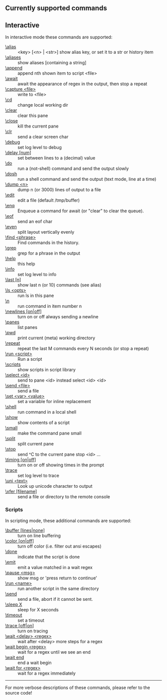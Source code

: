 <h2>Currently supported commands</h2>

<h2>Interactive</h2>

In interactive mode these commands are supported:

<dl>
<dt><a href="https://github.com/bduggan/tmeta/blob/master/lib/commander.pm6#L49">\alias</a></dt>
<dd>&lt;key&gt; [&lt;n&gt; | &lt;str&gt;] show alias key, or set it to a str or history item</dd>
<dt><a href="https://github.com/bduggan/tmeta/blob/master/lib/commander.pm6#L39">\aliases</a></dt>
<dd>show aliases [containing a string]</dd>
<dt><a href="https://github.com/bduggan/tmeta/blob/master/lib/commander.pm6#L14">\append</a></dt>
<dd>append nth shown item to script &lt;file&gt;</dd>
<dt><a href="https://github.com/bduggan/tmeta/blob/master/lib/commander/godot.pm6#L12">\await</a></dt>
<dd>await the appearance of regex in the output, then stop a repeat</dd>
<dt><a href="https://github.com/bduggan/tmeta/blob/master/lib/commands.pm6#L125">\capture &lt;file&gt;</a></dt>
<dd>write to &lt;file&gt;</dd>
<dt><a href="https://github.com/bduggan/tmeta/blob/master/lib/commands.pm6#L240">\cd</a></dt>
<dd>change local working dir</dd>
<dt><a href="https://github.com/bduggan/tmeta/blob/master/lib/commands.pm6#L307">\clear</a></dt>
<dd>clear this pane</dd>
<dt><a href="https://github.com/bduggan/tmeta/blob/master/lib/commands.pm6#L145">\close</a></dt>
<dd>kill the current pane</dd>
<dt><a href="https://github.com/bduggan/tmeta/blob/master/lib/commander/shellish.pm6#L36">\clr</a></dt>
<dd>send a clear screen char</dd>
<dt><a href="https://github.com/bduggan/tmeta/blob/master/lib/commands.pm6#L115">\debug</a></dt>
<dd>set log level to debug</dd>
<dt><a href="https://github.com/bduggan/tmeta/blob/master/lib/commands.pm6#L324">\delay [num]</a></dt>
<dd>set between lines to a (decimal) value</dd>
<dt><a href="https://github.com/bduggan/tmeta/blob/master/lib/commands.pm6#L256">\do</a></dt>
<dd>run a (not-shell) command and send the output slowly</dd>
<dt><a href="https://github.com/bduggan/tmeta/blob/master/lib/commands.pm6#L294">\dosh</a></dt>
<dd>run a shell command and send the output (text mode, line at a time)</dd>
<dt><a href="https://github.com/bduggan/tmeta/blob/master/lib/commands.pm6#L229">\dump &lt;n&gt;</a></dt>
<dd>dump n (or 3000) lines of output to a file</dd>
<dt><a href="https://github.com/bduggan/tmeta/blob/master/lib/commander.pm6#L32">\edit</a></dt>
<dd>edit a file (default /tmp/buffer)</dd>
<dt><a href="https://github.com/bduggan/tmeta/blob/master/lib/commander/godot.pm6#L42">\enq</a></dt>
<dd>Enqueue a command for await (or "clear" to clear the queue).</dd>
<dt><a href="https://github.com/bduggan/tmeta/blob/master/lib/commander/shellish.pm6#L31">\eof</a></dt>
<dd>send an eof char</dd>
<dt><a href="https://github.com/bduggan/tmeta/blob/master/lib/commands.pm6#L159">\even</a></dt>
<dd>split layout vertically evenly</dd>
<dt><a href="https://github.com/bduggan/tmeta/blob/master/lib/commands.pm6#L200">\find &lt;phrase&gt;</a></dt>
<dd>Find commands in the history.</dd>
<dt><a href="https://github.com/bduggan/tmeta/blob/master/lib/commander/shellish.pm6#L23">\grep</a></dt>
<dd>grep for a phrase in the output</dd>
<dt><a href="https://github.com/bduggan/tmeta/blob/master/lib/commands.pm6#L311">\help</a></dt>
<dd>this help</dd>
<dt><a href="https://github.com/bduggan/tmeta/blob/master/lib/commands.pm6#L120">\info</a></dt>
<dd>set log level to info</dd>
<dt><a href="https://github.com/bduggan/tmeta/blob/master/lib/commands.pm6#L219">\last [n]</a></dt>
<dd>show last n (or 10) commands (see alias)</dd>
<dt><a href="https://github.com/bduggan/tmeta/blob/master/lib/commands.pm6#L236">\ls &lt;opts&gt;</a></dt>
<dd>run ls in this pane</dd>
<dt><a href="https://github.com/bduggan/tmeta/blob/master/lib/commands.pm6#L245">\n</a></dt>
<dd>run command in item number n</dd>
<dt><a href="https://github.com/bduggan/tmeta/blob/master/lib/commands.pm6#L329">\newlines [on|off]</a></dt>
<dd>turn on or off always sending a newline</dd>
<dt><a href="https://github.com/bduggan/tmeta/blob/master/lib/commands.pm6#L167">\panes</a></dt>
<dd>list panes</dd>
<dt><a href="https://github.com/bduggan/tmeta/blob/master/lib/commander/shellish.pm6#L18">\pwd</a></dt>
<dd>print current (meta) working directory</dd>
<dt><a href="https://github.com/bduggan/tmeta/blob/master/lib/commander/godot.pm6#L50">\repeat</a></dt>
<dd>repeat the last M commands every N seconds (or stop a repeat)</dd>
<dt><a href="https://github.com/bduggan/tmeta/blob/master/lib/commands.pm6#L189">\run &lt;script&gt;</a></dt>
<dd>Run a script</dd>
<dt><a href="https://github.com/bduggan/tmeta/blob/master/lib/commander.pm6#L27">\scripts</a></dt>
<dd>show scripts in script library</dd>
<dt><a href="https://github.com/bduggan/tmeta/blob/master/lib/commands.pm6#L178">\select &lt;id&gt;</a></dt>
<dd>send to pane &lt;id&gt; instead select &lt;id&gt; &lt;id&gt;</dd>
<dt><a href="https://github.com/bduggan/tmeta/blob/master/lib/commands.pm6#L250">\send &lt;file&gt;</a></dt>
<dd>send a file</dd>
<dt><a href="https://github.com/bduggan/tmeta/blob/master/lib/commands.pm6#L87">\set &lt;var&gt; &lt;value&gt;</a></dt>
<dd>set a variable for inline replacement</dd>
<dt><a href="https://github.com/bduggan/tmeta/blob/master/lib/commander/shellish.pm6#L9">\shell</a></dt>
<dd>run command in a local shell</dd>
<dt><a href="https://github.com/bduggan/tmeta/blob/master/lib/commander.pm6#L19">\show</a></dt>
<dd>show contents of a script</dd>
<dt><a href="https://github.com/bduggan/tmeta/blob/master/lib/commands.pm6#L163">\small</a></dt>
<dd>make the command pane small</dd>
<dt><a href="https://github.com/bduggan/tmeta/blob/master/lib/commands.pm6#L153">\split</a></dt>
<dd>split current pane</dd>
<dt><a href="https://github.com/bduggan/tmeta/blob/master/lib/commands.pm6#L134">\stop</a></dt>
<dd>send ^C to the current pane stop &lt;id&gt; ...</dd>
<dt><a href="https://github.com/bduggan/tmeta/blob/master/lib/commands.pm6#L334">\timing [on|off]</a></dt>
<dd>turn on or off showing times in the prompt</dd>
<dt><a href="https://github.com/bduggan/tmeta/blob/master/lib/commands.pm6#L110">\trace</a></dt>
<dd>set log level to trace</dd>
<dt><a href="https://github.com/bduggan/tmeta/blob/master/lib/commands.pm6#L208">\uni &lt;text&gt;</a></dt>
<dd>Look up unicode character to output</dd>
<dt><a href="https://github.com/bduggan/tmeta/blob/master/lib/commands.pm6#L275">\xfer [filename]</a></dt>
<dd>send a file or directory to the remote console</dd>
</dl>
<h3>Scripts</h3>

In scripting mode, these additional commands are supported:

<dl>
<dt><a href="https://github.com/bduggan/tmeta/blob/master/lib/commands.pm6#L396">\buffer [lines|none]</a></dt>
<dd>turn on line buffering</dd>
<dt><a href="https://github.com/bduggan/tmeta/blob/master/lib/commands.pm6#L392">\color [on|off]</a></dt>
<dd>turn off color (i.e. filter out ansi escapes)</dd>
<dt><a href="https://github.com/bduggan/tmeta/blob/master/lib/commands.pm6#L445">\done</a></dt>
<dd>indicate that the script is done</dd>
<dt><a href="https://github.com/bduggan/tmeta/blob/master/lib/commands.pm6#L459">\emit</a></dt>
<dd>emit a value matched in a wait regex</dd>
<dt><a href="https://github.com/bduggan/tmeta/blob/master/lib/commands.pm6#L404">\pause &lt;msg&gt;</a></dt>
<dd>show msg or 'press return to continue'</dd>
<dt><a href="https://github.com/bduggan/tmeta/blob/master/lib/commands.pm6#L384">\run &lt;name&gt;</a></dt>
<dd>run another script in the same directory</dd>
<dt><a href="https://github.com/bduggan/tmeta/blob/master/lib/commands.pm6#L438">\send</a></dt>
<dd>send a file, abort if it cannot be sent.</dd>
<dt><a href="https://github.com/bduggan/tmeta/blob/master/lib/commands.pm6#L455">\sleep X</a></dt>
<dd>sleep for X seconds</dd>
<dt><a href="https://github.com/bduggan/tmeta/blob/master/lib/commands.pm6#L450">\timeout</a></dt>
<dd>set a timeout</dd>
<dt><a href="https://github.com/bduggan/tmeta/blob/master/lib/commands.pm6#L400">\trace [off|on]</a></dt>
<dd>turn on tracing</dd>
<dt><a href="https://github.com/bduggan/tmeta/blob/master/lib/commands.pm6#L411">\wait &lt;delay&gt; &lt;regex&gt;</a></dt>
<dd>wait after &lt;delay&gt; more steps for a regex</dd>
<dt><a href="https://github.com/bduggan/tmeta/blob/master/lib/commands.pm6#L412">\wait begin &lt;regex&gt;</a></dt>
<dd>wait for a regex until we see an end</dd>
<dt><a href="https://github.com/bduggan/tmeta/blob/master/lib/commands.pm6#L413">\wait end</a></dt>
<dd>end a wait begin</dd>
<dt><a href="https://github.com/bduggan/tmeta/blob/master/lib/commands.pm6#L410">\wait for &lt;regex&gt;</a></dt>
<dd>wait for a regex immediately</dd>
</dl>

<hr>

For more verbose descriptions of these commands, please refer to the source code!
